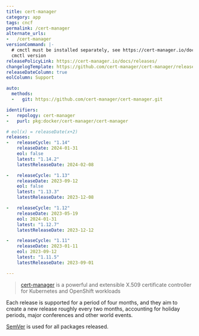 ```yaml
---
title: cert-manager
category: app
tags: cncf
permalink: /cert-manager
alternate_urls:
-   /cert-manager
versionCommand: |-
  # cmctl must be installed separately, see https://cert-manager.io/docs/reference/cmctl/.
  cmctl version
releasePolicyLink: https://cert-manager.io/docs/releases/
changelogTemplate: https://github.com/cert-manager/cert-manager/releases/tag/v__LATEST__
releaseDateColumn: true
eolColumn: Support

auto:
  methods:
  -   git: https://github.com/cert-manager/cert-manager.git

identifiers:
-   repology: cert-manager
-   purl: pkg:docker/cert-manager/cert-manager

# eol(x) = releaseDate(x+2)
releases:
-   releaseCycle: "1.14"
    releaseDate: 2024-01-31
    eol: false
    latest: "1.14.2"
    latestReleaseDate: 2024-02-08

-   releaseCycle: "1.13"
    releaseDate: 2023-09-12
    eol: false
    latest: "1.13.3"
    latestReleaseDate: 2023-12-08

-   releaseCycle: "1.12"
    releaseDate: 2023-05-19
    eol: 2024-01-31
    latest: "1.12.7"
    latestReleaseDate: 2023-12-12

-   releaseCycle: "1.11"
    releaseDate: 2023-01-11
    eol: 2023-09-12
    latest: "1.11.5"
    latestReleaseDate: 2023-09-01

---
```


> [cert-manager](https://cert-manager.io) is a powerful and extensible X.509 certificate controller for Kubernetes and OpenShift workloads

Each release is supported for a period of four months, and they aim to create a new release roughly every two months, accounting for holiday periods, major conferences and other world events.

[SemVer](https://semver.org/) is used for all packages released.
